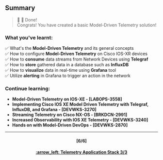 ## Summary

> :clap: :tada: Done!  
> Congrats! You have created a basic Model-Driven Telemetry solution!

### What you've learnt:  
:white_check_mark:  What's the **Model-Driven Telemetry** and its general concepts  
:white_check_mark:  How to configure **Model-Driven Telemetry** on Cisco IOS-XR devices  
:white_check_mark:  How to **consume** data streams from Network Devices using **Telegraf**  
:white_check_mark:  How to **store** gathered data in a database such as **InfluxDB**  
:white_check_mark:  How to **visualize** data in real-time using **Grafana** tool    
:white_check_mark:  Utilize **alerting** in Grafana to trigger an action in the network  

### Continue learning:
- **Model-Driven Telemetry on IOS-XE - [LABOPS-3558]**
- **Implementing Cisco IOS XE Model Driven Telemetry with Telegraf, InfluxDB, and Grafana - [DEVWKS-3270]**
- **Streaming Telemetry on Cisco NX-OS - [BRKDCN-2991]**
- **Increased Observability with IOS XE Telemetry - [DEVWKS-3240]**
- **Hands on with Model-Driven DevOps - [DEVWKS-2870]**

---
<h4 align="center">[6/6]</h4>
<h4 align="center"> <a href="/readme/4.md"> :arrow_left: Telemetry Application Stack 3/3 </h4>
